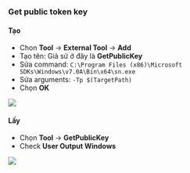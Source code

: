 ### Get public token key
#### Tạo
- Chon **Tool** →  **External Tool** →  **Add**
- Tạo tên: Giả sử ở đây là **GetPublicKey**
- Sửa command: `C:\Program Files (x86)\Microsoft SDKs\Windows\v7.0A\Bin\x64\sn.exe`
- Sửa arguments: `-Tp $(TargetPath)`
- Chọn **OK**
<img src="https://i.ibb.co/f1Lhd62/pk11.png">

#### Lấy
- Chọn **Tool** -> **GetPublicKey**
- Check **User Output Windows**
<img src="https://i.ibb.co/KjQk3td/pk2.png">